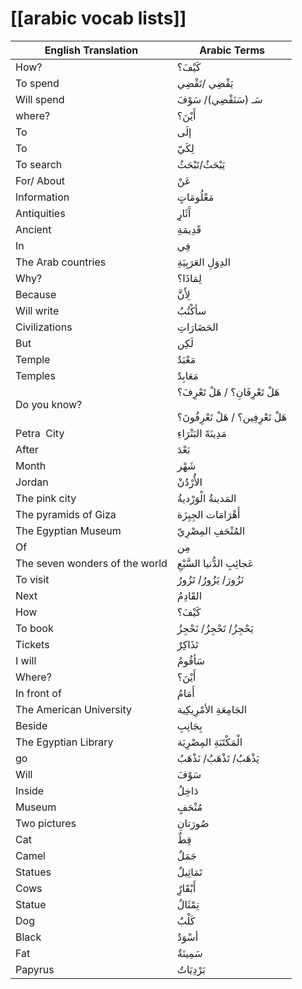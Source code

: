 # [[arabic vocab lists]]


| **English Translation**        | **Arabic Terms**                                                               |
| ------------------------------ | ------------------------------------------------------------------------------ |
| How?                           | كَيْفَ؟                                                                        |
| To spend                       | يَقْضِي /تَقْضِي                                                               |
| Will spend                     | سَـ (سَنَقْضِي)/ سَوْفَ                                                        |
| where?                         | أَيْنَ؟                                                                        |
| To                             | إلَى                                                                           |
| To                             | لِكَيّ                                                                         |
| To search                      | يَبْحَثُ/تَبْحَثُ                                                              |
| For/ About                     | عَنْ                                                                           |
| Information                    | مَعْلُومَاتٍ                                                                   |
| Antiquities                    | آَثَارِِ                                                                       |
| Ancient                        | قََدِيمَةِ                                                                     |
| In                             | فِي                                                                            |
| The Arab countries             | الدِوَلِ العَرَبِيَةِ                                                          |
| Why?                           | لِمَاذَا؟                                                                      |
| Because                        | لِأَنَّ                                                                        |
| Will write                     | سأكْتُبُ                                                                       |
| Civilizations                  | الحَضَارَاتِ                                                                   |
| But                            | لَكِن                                                                          |
| Temple                         | مَعْبَدُ                                                                       |
| Temples                        | مَعَابِدٌ                                                                      |
| Do you know?                   | هَلْ تَعْرِفَانِ؟ / هَلْ تَعْرِفَ؟<br><br>هَلْ تَعْرِفِين؟ / هَلْ تَعْرِفُونَ؟ |
| Petra  City                    | مَدِينَةََ البَتْرَاءِ                                                         |
| After                          | بَعْدَ                                                                         |
| Month                          | شَهْر                                                                          |
| Jordan                         | الأُرْدُنْ                                                                     |
| The pink city                  | المَدينةُ الْوَرْديةُ                                                          |
| The pyramids of Giza           | أَهْرَامَات الجِيِزَة                                                          |
| The Egyptian Museum            | المُتْحَفِ المِصْرِيّ                                                          |
| Of                             | مِن                                                                            |
| The seven wonders of the world | عَجائِبِ الدُّنيا السَّبْعِ                                                    |
| To visit                       | نَزُورَ/ يَزُورُ/ تَزُورُ                                                      |
| Next                           | القََادِمُ                                                                     |
| How                            | كَيْفَ؟                                                                        |
| To book                        | يَحْجِزُ/ تَحْجِزُ/ نَحْجِزُ                                                   |
| Tickets                        | تَذَاكِرٌ                                                                      |
| I will                         | سَأقُومُ                                                                       |
| Where?                         | أَيْنَ؟                                                                        |
| In front of                    | أَمَامُ                                                                        |
| The American University        | الجَامِعَةِ الأمْرِيكِية                                                       |
| Beside                         | بِجَانِبِ                                                                      |
| The Egyptian Library           | الْمَكْتَبَةِ المِصْرِيَة                                                      |
| go                             | يَذْهَبُ/ تَذْهَبُ/ نَذْهَبُ                                                   |
| Will                           | سَوْفَ                                                                         |
| Inside                         | دَاخِلُ                                                                        |
| Museum                         | مُتْحَفٍ                                                                       |
| Two pictures                   | صُورَتانِ                                                                      |
| Cat                            | قِطٌ                                                                           |
| Camel                          | جَمَلٌ                                                                         |
| Statues                        | تَمَاثِيلٌ                                                                     |
| Cows                           | أَبْقََارٌِ                                                                    |
| Statue                         | تِمْثَالُ                                                                      |
| Dog                            | كَلْبٌ                                                                         |
| Black                          | أسْوَدُ                                                                        |
| Fat                            | سَمِينَةٌ                                                                      |
| Papyrus                        | بَرْدِيَاتٌ                                                                    |